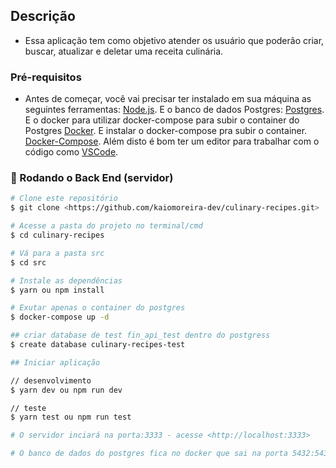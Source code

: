 ## Descrição
* Essa aplicação tem como objetivo atender os usuário que poderão criar, buscar, atualizar e deletar uma receita culinária.

### Pré-requisitos

* Antes de começar, você vai precisar ter instalado em sua máquina as seguintes ferramentas:
[Node.js](https://nodejs.org/en/). 
E o banco de dados Postgres:
[Postgres](https://www.postgresql.org/).
E o docker para utilizar docker-compose para subir o container do Postgres
[Docker](https://https://www.docker.com/).
E instalar o docker-compose pra subir o container.
[Docker-Compose](https://docs.docker.com/compose/install/).
Além disto é bom ter um editor para trabalhar com o código como [VSCode](https://code.visualstudio.com/).

### 🎲 Rodando o Back End (servidor)

```bash
# Clone este repositório
$ git clone <https://github.com/kaiomoreira-dev/culinary-recipes.git>

# Acesse a pasta do projeto no terminal/cmd
$ cd culinary-recipes

# Vá para a pasta src
$ cd src

# Instale as dependências
$ yarn ou npm install

# Exutar apenas o container do postgres
$ docker-compose up -d

## criar database de test fin_api_test dentro do postgress
$ create database culinary-recipes-test

## Iniciar aplicação

// desenvolvimento
$ yarn dev ou npm run dev

// teste
$ yarn test ou npm run test

# O servidor inciará na porta:3333 - acesse <http://localhost:3333>

# O banco de dados do postgres fica no docker que sai na porta 5432:5432

```
